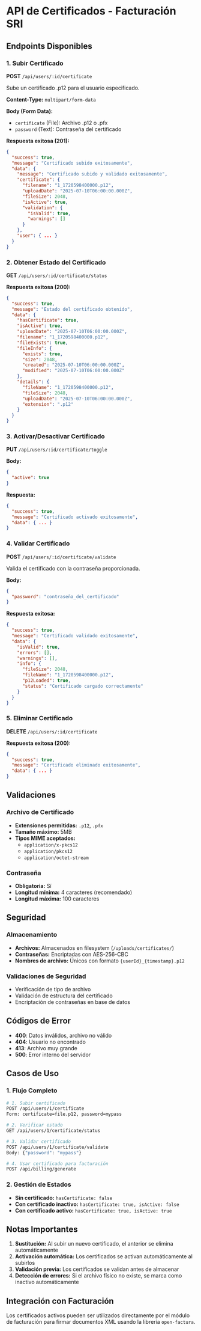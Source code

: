 # API de Certificados - Facturación SRI

## Endpoints Disponibles

### 1. Subir Certificado
**POST** `/api/users/:id/certificate`

Sube un certificado .p12 para el usuario especificado.

**Content-Type:** `multipart/form-data`

**Body (Form Data):**
- `certificate` (File): Archivo .p12 o .pfx
- `password` (Text): Contraseña del certificado

**Respuesta exitosa (201):**
```json
{
  "success": true,
  "message": "Certificado subido exitosamente",
  "data": {
    "message": "Certificado subido y validado exitosamente",
    "certificate": {
      "filename": "1_1720598400000.p12",
      "uploadDate": "2025-07-10T06:00:00.000Z",
      "fileSize": 2048,
      "isActive": true,
      "validation": {
        "isValid": true,
        "warnings": []
      }
    },
    "user": { ... }
  }
}
```

### 2. Obtener Estado del Certificado
**GET** `/api/users/:id/certificate/status`

**Respuesta exitosa (200):**
```json
{
  "success": true,
  "message": "Estado del certificado obtenido",
  "data": {
    "hasCertificate": true,
    "isActive": true,
    "uploadDate": "2025-07-10T06:00:00.000Z",
    "filename": "1_1720598400000.p12",
    "fileExists": true,
    "fileInfo": {
      "exists": true,
      "size": 2048,
      "created": "2025-07-10T06:00:00.000Z",
      "modified": "2025-07-10T06:00:00.000Z"
    },
    "details": {
      "fileName": "1_1720598400000.p12",
      "fileSize": 2048,
      "uploadDate": "2025-07-10T06:00:00.000Z",
      "extension": ".p12"
    }
  }
}
```

### 3. Activar/Desactivar Certificado
**PUT** `/api/users/:id/certificate/toggle`

**Body:**
```json
{
  "active": true
}
```

**Respuesta:**
```json
{
  "success": true,
  "message": "Certificado activado exitosamente",
  "data": { ... }
}
```

### 4. Validar Certificado
**POST** `/api/users/:id/certificate/validate`

Valida el certificado con la contraseña proporcionada.

**Body:**
```json
{
  "password": "contraseña_del_certificado"
}
```

**Respuesta exitosa:**
```json
{
  "success": true,
  "message": "Certificado validado exitosamente",
  "data": {
    "isValid": true,
    "errors": [],
    "warnings": [],
    "info": {
      "fileSize": 2048,
      "fileName": "1_1720598400000.p12",
      "p12Loaded": true,
      "status": "Certificado cargado correctamente"
    }
  }
}
```

### 5. Eliminar Certificado
**DELETE** `/api/users/:id/certificate`

**Respuesta exitosa (200):**
```json
{
  "success": true,
  "message": "Certificado eliminado exitosamente",
  "data": { ... }
}
```

## Validaciones

### Archivo de Certificado
- **Extensiones permitidas:** `.p12`, `.pfx`
- **Tamaño máximo:** 5MB
- **Tipos MIME aceptados:** 
  - `application/x-pkcs12`
  - `application/pkcs12`
  - `application/octet-stream`

### Contraseña
- **Obligatoria:** Sí
- **Longitud mínima:** 4 caracteres (recomendado)
- **Longitud máxima:** 100 caracteres

## Seguridad

### Almacenamiento
- **Archivos:** Almacenados en filesystem (`/uploads/certificates/`)
- **Contraseñas:** Encriptadas con AES-256-CBC
- **Nombres de archivo:** Únicos con formato `{userId}_{timestamp}.p12`

### Validaciones de Seguridad
- Verificación de tipo de archivo
- Validación de estructura del certificado
- Encriptación de contraseñas en base de datos

## Códigos de Error

- **400**: Datos inválidos, archivo no válido
- **404**: Usuario no encontrado
- **413**: Archivo muy grande
- **500**: Error interno del servidor

## Casos de Uso

### 1. Flujo Completo
```bash
# 1. Subir certificado
POST /api/users/1/certificate
Form: certificate=file.p12, password=mypass

# 2. Verificar estado
GET /api/users/1/certificate/status

# 3. Validar certificado
POST /api/users/1/certificate/validate
Body: {"password": "mypass"}

# 4. Usar certificado para facturación
POST /api/billing/generate
```

### 2. Gestión de Estados
- **Sin certificado:** `hasCertificate: false`
- **Con certificado inactivo:** `hasCertificate: true, isActive: false`
- **Con certificado activo:** `hasCertificate: true, isActive: true`

## Notas Importantes

1. **Sustitución:** Al subir un nuevo certificado, el anterior se elimina automáticamente
2. **Activación automática:** Los certificados se activan automáticamente al subirlos
3. **Validación previa:** Los certificados se validan antes de almacenar
4. **Detección de errores:** Si el archivo físico no existe, se marca como inactivo automáticamente

## Integración con Facturación

Los certificados activos pueden ser utilizados directamente por el módulo de facturación para firmar documentos XML usando la librería `open-factura`.